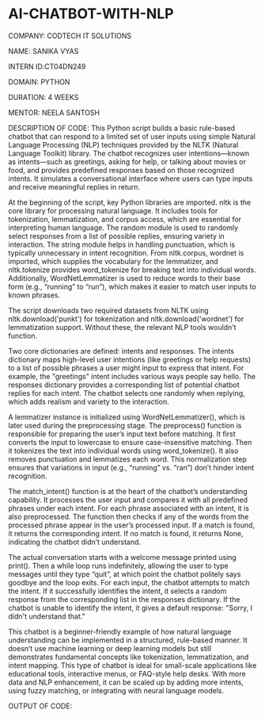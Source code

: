 # AI-CHATBOT-WITH-NLP

COMPANY: CODTECH IT SOLUTIONS 

NAME: SANIKA VYAS 

INTERN ID:CT04DN249 

DOMAIN: PYTHON 

DURATION: 4 WEEKS 

MENTOR: NEELA SANTOSH

DESCRIPTION OF CODE:
This Python script builds a basic rule-based chatbot that can respond to a limited set of user inputs using simple Natural Language Processing (NLP) techniques provided by the NLTK (Natural Language Toolkit) library. The chatbot recognizes user intentions—known as intents—such as greetings, asking for help, or talking about movies or food, and provides predefined responses based on those recognized intents. It simulates a conversational interface where users can type inputs and receive meaningful replies in return.

At the beginning of the script, key Python libraries are imported. nltk is the core library for processing natural language. It includes tools for tokenization, lemmatization, and corpus access, which are essential for interpreting human language. The random module is used to randomly select responses from a list of possible replies, ensuring variety in interaction. The string module helps in handling punctuation, which is typically unnecessary in intent recognition. From nltk.corpus, wordnet is imported, which supplies the vocabulary for the lemmatizer, and nltk.tokenize provides word_tokenize for breaking text into individual words. Additionally, WordNetLemmatizer is used to reduce words to their base form (e.g., “running” to “run”), which makes it easier to match user inputs to known phrases.

The script downloads two required datasets from NLTK using nltk.download('punkt') for tokenization and nltk.download('wordnet') for lemmatization support. Without these, the relevant NLP tools wouldn’t function.

Two core dictionaries are defined: intents and responses. The intents dictionary maps high-level user intentions (like greetings or help requests) to a list of possible phrases a user might input to express that intent. For example, the "greetings" intent includes various ways people say hello. The responses dictionary provides a corresponding list of potential chatbot replies for each intent. The chatbot selects one randomly when replying, which adds realism and variety to the interaction.

A lemmatizer instance is initialized using WordNetLemmatizer(), which is later used during the preprocessing stage. The preprocess() function is responsible for preparing the user’s input text before matching. It first converts the input to lowercase to ensure case-insensitive matching. Then it tokenizes the text into individual words using word_tokenize(). It also removes punctuation and lemmatizes each word. This normalization step ensures that variations in input (e.g., “running” vs. “ran”) don’t hinder intent recognition.

The match_intent() function is at the heart of the chatbot’s understanding capability. It processes the user input and compares it with all predefined phrases under each intent. For each phrase associated with an intent, it is also preprocessed. The function then checks if any of the words from the processed phrase appear in the user’s processed input. If a match is found, it returns the corresponding intent. If no match is found, it returns None, indicating the chatbot didn’t understand.

The actual conversation starts with a welcome message printed using print(). Then a while loop runs indefinitely, allowing the user to type messages until they type “quit”, at which point the chatbot politely says goodbye and the loop exits. For each input, the chatbot attempts to match the intent. If it successfully identifies the intent, it selects a random response from the corresponding list in the responses dictionary. If the chatbot is unable to identify the intent, it gives a default response: "Sorry, I didn't understand that."

This chatbot is a beginner-friendly example of how natural language understanding can be implemented in a structured, rule-based manner. It doesn’t use machine learning or deep learning models but still demonstrates fundamental concepts like tokenization, lemmatization, and intent mapping. This type of chatbot is ideal for small-scale applications like educational tools, interactive menus, or FAQ-style help desks. With more data and NLP enhancement, it can be scaled up by adding more intents, using fuzzy matching, or integrating with neural language models.


OUTPUT OF CODE:
